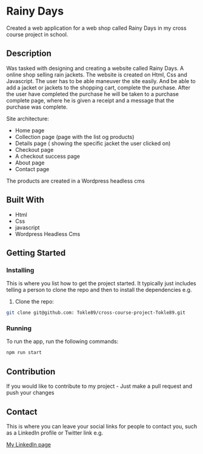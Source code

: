 # Rainy Days

Created a web application for a web shop called Rainy Days in my cross course project in school.

## Description

Was tasked with designing and creating a website called Rainy Days. A online shop selling rain jackets.
The website is created on Html, Css and Javascript.
The user has to be able maneuver the site easily. And be able to add a jacket or jackets to the shopping cart, complete the purchase.
After the user have completed the purchase he will be taken to a purchase complete page, where he is given a receipt and a message that the purchase was complete.

Site architecture:

- Home page
- Collection page (page with the list og products)
- Details page ( showing the specific jacket the user clicked on)
- Checkout page
- A checkout success page
- About page
- Contact page

The products are created in a Wordpress headless cms

## Built With

- Html
- Css
- javascript
- Wordpress Headless Cms

## Getting Started

### Installing

This is where you list how to get the project started. It typically just includes telling a person to clone the repo and then to install the dependencies e.g.

1. Clone the repo:

```bash
git clone git@github.com: Tokle89/cross-course-project-Tokle89.git
```

### Running

To run the app, run the following commands:

```bash
npm run start
```

## Contribution

If you would like to contribute to my project - Just make a pull request and push your changes

## Contact

This is where you can leave your social links for people to contact you, such as a LinkedIn profile or Twitter link e.g.

[My LinkedIn page](https://www.linkedin.com/in/fredrik-tokle-0994a023b/)
